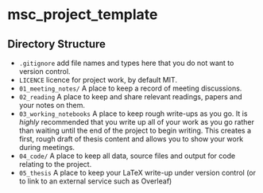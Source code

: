 # msc_project_template 

## Directory Structure 

- `.gitignore` add file names and types here that you do not want to version control.
- `LICENCE` licence for project work, by default MIT.
- `01_meeting_notes/` A place to keep a record of meeting discussions. 
- `02_reading` A place to keep and share relevant readings, papers and your notes on them.
- `03_working_notebooks` A place to keep rough write-ups as you go. It is _highly_ recommended that you write up all of your work as you go rather than waiting until the end of the project to begin writing. This creates a first, rough draft of thesis content and allows you to show your work during meetings. 
- `04_code/` A place to keep all data, source files and output for code relating to the project. 
- `05_thesis` A place to keep your LaTeX write-up under version control (or to link to an external service such as Overleaf)





